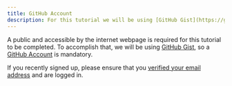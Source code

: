```yaml
---
title: GitHub Account
description: For this tutorial we will be using [GitHub Gist](https://gist.github.com/) so a [GitHub Account](https://www.github.com/) is required.
---
```


A public and accessible by the internet webpage is required for this tutorial to be completed. To accomplish that, we will be using [GitHub Gist](https://gist.github.com/), so a [GitHub Account](https://www.github.com/) is mandatory.

If you recently signed up, please ensure that you [verified your email address](https://help.github.com/en/github/getting-started-with-github/verifying-your-email-address) and are logged in.
